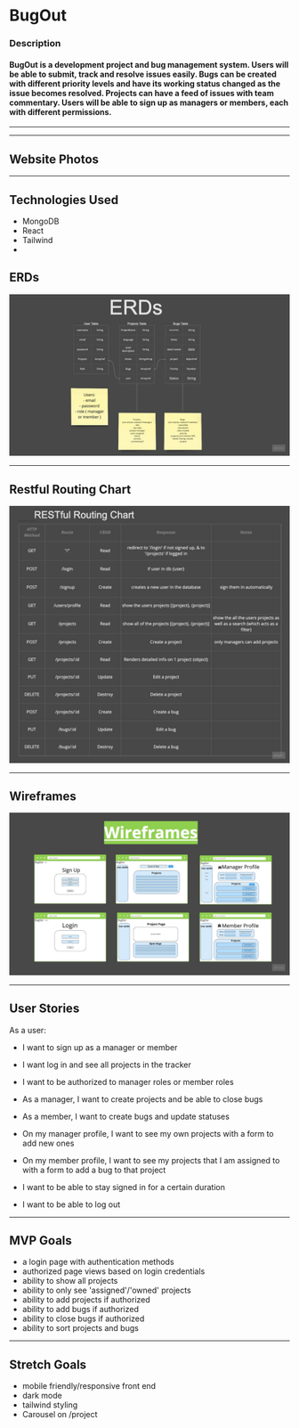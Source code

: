 # BugOut

### Description
#### BugOut is a development project and bug management system. Users will be able to submit, track and resolve issues easily. Bugs can be created with different priority levels and have its working status changed as the issue becomes resolved. Projects can have a feed of issues with team commentary. Users will be able to sign up as managers or members, each with different permissions.
---

---
## Website Photos

---

## Technologies Used
- MongoDB
- React
- Tailwind 
- 

## ERDs
![Routing Chart](./public/images/ERDs.jpg)

---

## Restful Routing Chart
![Routing Chart](./public/images/RESTful-Routing-Chart.jpg)

---

## Wireframes
![Wireframes](public/images/Wireframes.jpg)

---

## User Stories
As a user:
- I want to sign up as a manager or member
- I want log in and see all projects in the tracker
- I want to be authorized to manager roles or member roles
- As a manager, I want to create projects and be able to close bugs
- As a member, I want to create bugs and update statuses

- On my manager profile, I want to see my own projects with a form to add new ones
- On my member profile, I want to see my projects that I am assigned to with a form to add a bug to that project

- I want to be able to stay signed in for a certain duration
- I want to be able to log out
---

## MVP Goals
- a login page with authentication methods 
- authorized page views based on login credentials
- ability to show all projects
- ability to only see 'assigned'/'owned' projects
- ability to add projects if authorized
- ability to add bugs if authorized
- ability to close bugs if authorized
- ability to sort projects and bugs

---

## Stretch Goals
- mobile friendly/responsive front end
- dark mode
- tailwind styling
- Carousel on /project 